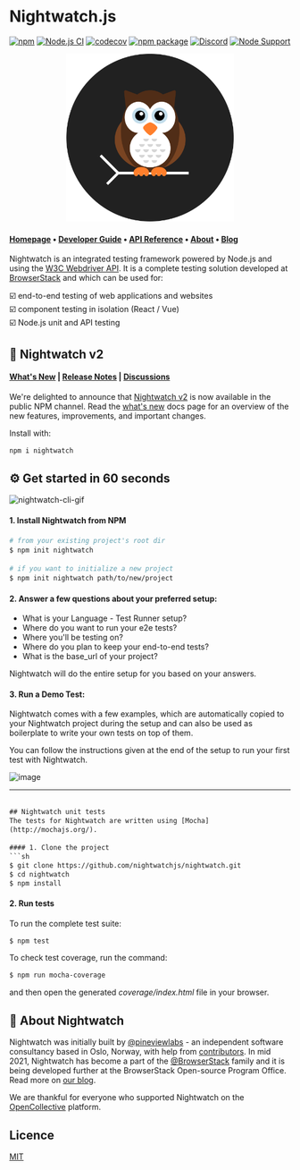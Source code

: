 # Nightwatch.js

[![npm](https://img.shields.io/npm/v/nightwatch.svg)](https://www.npmjs.com/package/nightwatch)
[![Node.js CI](https://github.com/nightwatchjs/nightwatch/actions/workflows/build-node.yaml/badge.svg?branch=main)](https://github.com/nightwatchjs/nightwatch/actions/workflows/build-node.yaml)
[![codecov](https://codecov.io/gh/nightwatchjs/nightwatch/branch/main/graph/badge.svg?token=MSObyfECEh)](https://codecov.io/gh/nightwatchjs/nightwatch)
[![npm package](https://img.shields.io/npm/dm/nightwatch.svg)](https://www.npmjs.com/package/nightwatch)
[![Discord][discord-badge]][discord]
[![Node Support](https://img.shields.io/badge/node-%3E12.x-brightgreen.svg)](https://github.com/nightwatchjs/nightwatch/blob/27a855a2ec0c2008073708d5a2286c2819584fdc/.github/workflows/build-node.yaml#L19)


<p align="center">
  <img alt="Nightwatch.js Schematic Logo" src=".github/assets/nightwatch-logo.png" width=300 />
</p>

#### [Homepage](https://nightwatchjs.org) &bullet; [Developer Guide](https://nightwatchjs.org/guide) &bullet; [API Reference](https://nightwatchjs.org/api) &bullet; [About](https://nightwatchjs.org/about) &bullet; [Blog](https://nightwatchjs.org/blog)

Nightwatch is an integrated testing framework powered by Node.js and using the [W3C Webdriver API](https://www.w3.org/TR/webdriver/). It is a complete testing solution developed at [BrowserStack](https://www.browserstack.com/) and which can be used for: 

☑️ end-to-end testing of web applications and websites<br>
☑️ component testing in isolation (React / Vue)<br>
☑️ Node.js unit and API testing

## 🚀 Nightwatch v2

#### [What's New](https://nightwatchjs.org/guide/getting-started/whats-new-v2.html) | [Release Notes](https://github.com/nightwatchjs/nightwatch/releases/tag/v2.0.0) | [Discussions](https://github.com/nightwatchjs/nightwatch/discussions)

We're delighted to announce that [Nightwatch v2](https://github.com/nightwatchjs/nightwatch/releases/tag/v2.3.2) is now available in the public NPM channel. Read the [what's new](https://nightwatchjs.org/guide/getting-started/whats-new-v2.html) docs page for an overview of the new features, improvements, and important changes.

Install with: 
```sh
npm i nightwatch
```

## ⚙️ Get started in 60 seconds
![nightwatch-cli-gif](https://user-images.githubusercontent.com/39924567/174841680-59664ff6-da2d-44a3-a1df-52d22c69b1e2.gif)

#### 1. Install Nightwatch from NPM

```sh
# from your existing project's root dir
$ npm init nightwatch

# if you want to initialize a new project
$ npm init nightwatch path/to/new/project
```

#### 2. Answer a few questions about your preferred setup:

- What is your Language - Test Runner setup? 
- Where do you want to run your e2e tests? 
- Where you'll be testing on? 
- Where do you plan to keep your end-to-end tests? 
- What is the base_url of your project? 

Nightwatch will do the entire setup for you based on your answers.

#### 3. Run a Demo Test:

Nightwatch comes with a few examples, which are automatically copied to your Nightwatch project during the setup and can also be used as boilerplate to write your own tests on top of them.

You can follow the instructions given at the end of the setup to run your first test with Nightwatch.

<img width="413" alt="image" src="https://user-images.githubusercontent.com/39924567/174763723-aff4d501-6320-402c-81cc-de75fbb5e8f0.png">

---

```

## Nightwatch unit tests
The tests for Nightwatch are written using [Mocha](http://mochajs.org/).

#### 1. Clone the project
```sh
$ git clone https://github.com/nightwatchjs/nightwatch.git
$ cd nightwatch
$ npm install
```

#### 2. Run tests
To run the complete test suite:

```sh
$ npm test
```

To check test coverage, run the command:

```sh
$ npm run mocha-coverage
```
and then open the generated _coverage/index.html_ file in your browser.

## 🦉 About Nightwatch
Nightwatch was initially built by [@pineviewlabs](https://github.com/pineviewlabs/) - an independent software consultancy based in Oslo, Norway, with help from [contributors](https://github.com/nightwatchjs/nightwatch/graphs/contributors). In mid 2021, Nightwatch has become a part of the [@BrowserStack](https://github.com/browserstack) family and it is being developed further at the BrowserStack Open-source Program Office. Read more on [our blog](https://nightwatchjs.org/blog/nightwatch-has-joined-the-browserstack-family.html).

We are thankful for everyone who supported Nightwatch on the [OpenCollective](https://opencollective.com/) platform.

## Licence
[MIT](https://github.com/nightwatchjs/nightwatch/blob/main/LICENSE.md)

[discord-badge]: https://img.shields.io/discord/618399631038218240.svg?color=7389D8&labelColor=6A7EC2&logo=discord&logoColor=ffffff&style=flat-square
[discord]: https://discord.gg/SN8Da2X

